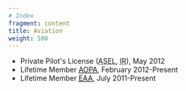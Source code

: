 ```yaml
---
# Index
fragment: content
title: Aviation
weight: 500
---
```


- Private Pilot's License (<abbr title="Airplane, Single Engine, Land">ASEL</abbr>, <abbr title="Instrument Rating">IR</abbr>), May 2012
- Lifetime Member [<abbr title="Aircraft Owners and Pilots Association">AOPA</abbr>](http://aopa.org/), February 2012-Present
- Lifetime Member [<abbr title="Experimental Aircraft Association">EAA</abbr>](http://eaa.org/), July 2011-Present
